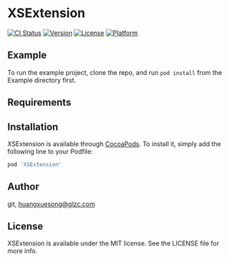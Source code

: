 # XSExtension

[![CI Status](http://img.shields.io/travis/git/XSExtension.svg?style=flat)](https://travis-ci.org/git/XSExtension)
[![Version](https://img.shields.io/cocoapods/v/XSExtension.svg?style=flat)](http://cocoapods.org/pods/XSExtension)
[![License](https://img.shields.io/cocoapods/l/XSExtension.svg?style=flat)](http://cocoapods.org/pods/XSExtension)
[![Platform](https://img.shields.io/cocoapods/p/XSExtension.svg?style=flat)](http://cocoapods.org/pods/XSExtension)

## Example

To run the example project, clone the repo, and run `pod install` from the Example directory first.

## Requirements

## Installation

XSExtension is available through [CocoaPods](http://cocoapods.org). To install
it, simply add the following line to your Podfile:

```ruby
pod 'XSExtension'
```

## Author

git, huangxuesong@glzc.com

## License

XSExtension is available under the MIT license. See the LICENSE file for more info.
